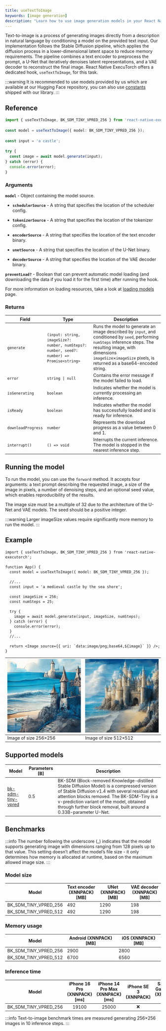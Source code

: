 ```yaml
---
title: useTextToImage
keywords: [image generation]
description: "Learn how to use image generation models in your React Native applications with React Native ExecuTorch's useTextToImage hook."
---
```


Text-to-image is a process of generating images directly from a description in natural language by conditioning a model on the provided text input. Our implementation follows the Stable Diffusion pipeline, which applies the diffusion process in a lower-dimensional latent space to reduce memory requirements. The pipeline combines a text encoder to preprocess the prompt, a U-Net that iteratively denoises latent representations, and a VAE decoder to reconstruct the final image. React Native ExecuTorch offers a dedicated hook, `useTextToImage`, for this task.

<!-- Update links after uploading the model to Swm HuggingFace -->

:::warning
It is recommended to use models provided by us which are available at our Hugging Face repository, you can also use [constants](https://github.com/software-mansion/react-native-executorch/blob/main/packages/react-native-executorch/src/constants/modelUrls.ts) shipped with our library.
:::

## Reference

```typescript
import { useTextToImage, BK_SDM_TINY_VPRED_256 } from 'react-native-executorch';

const model = useTextToImage({ model: BK_SDM_TINY_VPRED_256 });

const input = 'a castle';

try {
  const image = await model.generate(input);
} catch (error) {
  console.error(error);
}
```

### Arguments

**`model`** - Object containing the model source.

- **`schedulerSource`** - A string that specifies the location of the scheduler config.

- **`tokenizerSource`** - A string that specifies the location of the tokenizer config.

- **`encoderSource`** - A string that specifies the location of the text encoder binary.

- **`unetSource`** - A string that specifies the location of the U-Net binary.

- **`decoderSource`** - A string that specifies the location of the VAE decoder binary.

**`preventLoad?`** - Boolean that can prevent automatic model loading (and downloading the data if you load it for the first time) after running the hook.

For more information on loading resources, take a look at [loading models](../../01-fundamentals/02-loading-models.md) page.

### Returns

| Field              | Type                                                                                       | Description                                                                                                                                                                                                                              |
| ------------------ | ------------------------------------------------------------------------------------------ | ---------------------------------------------------------------------------------------------------------------------------------------------------------------------------------------------------------------------------------------- |
| `generate`         | `(input: string, imageSize?: number, numSteps?: number, seed?: number) => Promise<string>` | Runs the model to generate an image described by `input`, and conditioned by `seed`, performing `numSteps` inference steps. The resulting image, with dimensions `imageSize`×`imageSize` pixels, is returned as a base64-encoded string. |
| `error`            | <code>string &#124; null</code>                                                            | Contains the error message if the model failed to load.                                                                                                                                                                                  |
| `isGenerating`     | `boolean`                                                                                  | Indicates whether the model is currently processing an inference.                                                                                                                                                                        |
| `isReady`          | `boolean`                                                                                  | Indicates whether the model has successfully loaded and is ready for inference.                                                                                                                                                          |
| `downloadProgress` | `number`                                                                                   | Represents the download progress as a value between 0 and 1.                                                                                                                                                                             |
| `interrupt()`      | `() => void`                                                                               | Interrupts the current inference. The model is stopped in the nearest inference step.                                                                                                                                                    |

## Running the model

To run the model, you can use the `forward` method. It accepts four arguments: a text prompt describing the requested image, a size of the image in pixels, a number of denoising steps, and an optional seed value, which enables reproducibility of the results.

The image size must be a multiple of 32 due to the architecture of the U-Net and VAE models. The seed should be a positive integer.

:::warning
Larger imageSize values require significantly more memory to run the model.
:::

## Example

```tsx
import { useTextToImage, BK_SDM_TINY_VPRED_256 } from 'react-native-executorch';

function App() {
  const model = useTextToImage({ model: BK_SDM_TINY_VPRED_256 });

  //...
  const input = 'a medieval castle by the sea shore';

  const imageSize = 256;
  const numSteps = 25;

  try {
    image = await model.generate(input, imageSize, numSteps);
  } catch (error) {
    console.error(error);
  }
  //...

  return <Image source={{ uri: `data:image/png;base64,${image}` }} />;
}
```

| ![Castle 256x256](../../../static/img/castle256.png) | ![Castle 512x512](../../../static/img/castle512.png) |
| ---------------------------------------------------- | ---------------------------------------------------- |
| Image of size 256×256                                | Image of size 512×512                                |

## Supported models

| Model                                                               | Parameters [B] | Description                                                                                                                                                                                                                                                                                                  |
| ------------------------------------------------------------------- | -------------- | ------------------------------------------------------------------------------------------------------------------------------------------------------------------------------------------------------------------------------------------------------------------------------------------------------------ |
| [bk-sdm-tiny-vpred](https://huggingface.co/vivym/bk-sdm-tiny-vpred) | 0.5            | BK-SDM (Block-removed Knowledge-distilled Stable Diffusion Model) is a compressed version of Stable Diffusion v1.4 with several residual and attention blocks removed. The BK-SDM-Tiny is a v-prediction variant of the model, obtained through further block removal, built around a 0.33B-parameter U-Net. |

## Benchmarks

:::info
The number following the underscore (\_) indicates that the model supports generating image with dimensions ranging from 128 pixels up to that value. This setting doesn’t affect the model’s file size - it only determines how memory is allocated at runtime, based on the maximum allowed image size.
:::

### Model size

| Model                 | Text encoder (XNNPACK) [MB] | UNet (XNNPACK) [MB] | VAE decoder (XNNPACK) [MB] |
| --------------------- | --------------------------- | ------------------- | -------------------------- |
| BK_SDM_TINY_VPRED_256 | 492                         | 1290                | 198                        |
| BK_SDM_TINY_VPRED_512 | 492                         | 1290                | 198                        |

### Memory usage

| Model                 | Android (XNNPACK) [MB] | iOS (XNNPACK) [MB] |
| --------------------- | ---------------------- | ------------------ |
| BK_SDM_TINY_VPRED_256 | 2900                   | 2800               |
| BK_SDM_TINY_VPRED_512 | 6700                   | 6560               |

### Inference time

| Model                 | iPhone 16 Pro (XNNPACK) [ms] | iPhone 14 Pro Max (XNNPACK) [ms] | iPhone SE 3 (XNNPACK) | Samsung Galaxy S24 (XNNPACK) [ms] | OnePlus 12 (XNNPACK) [ms] |
| --------------------- | :--------------------------: | :------------------------------: | :-------------------: | :-------------------------------: | :-----------------------: |
| BK_SDM_TINY_VPRED_256 |            19100             |              25000               |          ❌           |                ❌                 |           23100           |

:::info
Text-to-image benchmark times are measured generating 256×256 images in 10 inference steps.
:::
